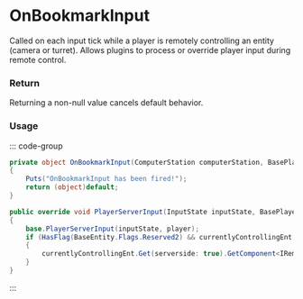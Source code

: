 # OnBookmarkInput
<Badge type="info" text="Bookmark"/><Badge type="danger" text="Carbon Compatible"/><Badge type="warning" text="Oxide Compatible"/>
Called on each input tick while a player is remotely controlling an entity (camera or turret). Allows plugins to process or override player input during remote control.

### Return
Returning a non-null value cancels default behavior.

### Usage
::: code-group
```csharp [Example]
private object OnBookmarkInput(ComputerStation computerStation, BasePlayer player, InputState inputState)
{
	Puts("OnBookmarkInput has been fired!");
	return (object)default;
}
```
```csharp [Source — Assembly-CSharp @ ComputerStation]
public override void PlayerServerInput(InputState inputState, BasePlayer player)
{
	base.PlayerServerInput(inputState, player);
	if (HasFlag(BaseEntity.Flags.Reserved2) && currentlyControllingEnt.IsValid(serverside: true))
	{
		currentlyControllingEnt.Get(serverside: true).GetComponent<IRemoteControllable>().UserInput(inputState, new CameraViewerId(player.userID, 0L));
	}
}

```
:::
